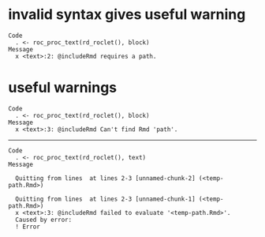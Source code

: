 # invalid syntax gives useful warning

    Code
      . <- roc_proc_text(rd_roclet(), block)
    Message
      x <text>:2: @includeRmd requires a path.

# useful warnings

    Code
      . <- roc_proc_text(rd_roclet(), block)
    Message
      x <text>:3: @includeRmd Can't find Rmd 'path'.

---

    Code
      . <- roc_proc_text(rd_roclet(), text)
    Message
      
      Quitting from lines  at lines 2-3 [unnamed-chunk-2] (<temp-path.Rmd>)
      
      Quitting from lines  at lines 2-3 [unnamed-chunk-1] (<temp-path.Rmd>)
      x <text>:3: @includeRmd failed to evaluate '<temp-path.Rmd>'.
      Caused by error:
      ! Error

